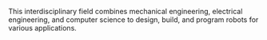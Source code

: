 This interdisciplinary field combines mechanical engineering, electrical engineering, and computer science to design, build, and program robots for various applications.